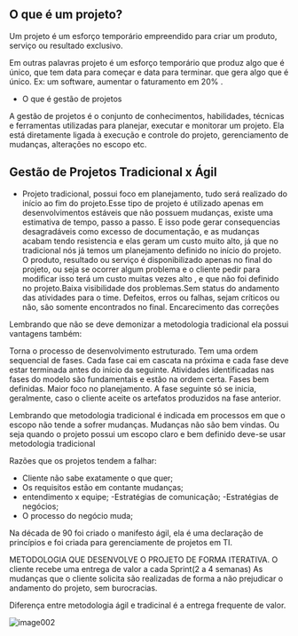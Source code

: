 


## O que é um projeto?

Um projeto é um esforço temporário empreendido para criar um produto, serviço ou resultado exclusivo.

Em outras palavras projeto é um esforço temporário que produz algo que é único,  que tem data para começar e data para terminar.
que gera algo que é único. Ex: um software, aumentar o faturamento em 20% .

 - O que é gestão de projetos
 
 A gestão de projetos é o conjunto de conhecimentos, habilidades, técnicas e ferramentas utilizadas para planejar, executar e monitorar 
 um projeto. Ela está diretamente ligada à execução e controle do projeto, gerenciamento de mudanças, alterações no escopo etc.
 
 
 
 ## Gestão de Projetos Tradicional x Ágil
 
 - Projeto tradicional, possui foco em planejamento, tudo será realizado do início ao fim do projeto.Esse tipo de projeto é utilizado
 apenas em desenvolvimentos estáveis que não possuem mudanças, existe uma estimativa de tempo, passo a passo. E isso pode gerar consequencias
 desagradáveis como excesso de documentação, e as mudanças acabam tendo resistencia e elas geram um custo muito alto, já que no tradicional
 nós já temos um planejamento definido no início do projeto.
 O produto, resultado ou serviço é disponibilizado apenas no final do projeto, ou seja se ocorrer algum problema e o cliente pedir para modificar
 isso terá um custo muitas vezes alto , e que não foi definido no projeto.Baixa visibilidade dos problemas.Sem status do andamento das atividades para o time.
 	Defeitos, erros ou falhas, sejam críticos ou não, são somente encontrados no final. Encarecimento das correções
 
 
 Lembrando que não se deve demonizar a metodologia tradicional ela possui vantagens também:
 
 Torna o processo de desenvolvimento estruturado. Tem uma ordem sequencial de fases. Cada fase cai em cascata na próxima e cada fase deve estar terminada 
 antes do início da seguinte.
 Atividades identificadas nas fases do modelo são fundamentais e estão na ordem certa.
 Fases bem definidas.
 Maior foco no planejamento.
 A fase seguinte só se inicia, geralmente, caso o cliente aceite os artefatos produzidos na fase anterior.
 
 Lembrando que metodologia tradicional é indicada  em processos em que o escopo não tende a sofrer mudanças. Mudanças não são bem vindas.
 Ou seja quando o projeto possui um escopo claro e bem definido deve-se usar metodologia tradicional
 
 
 
 Razões que os projetos tendem a falhar:
 
 - Cliente não sabe exatamente o que quer;
 - Os requisitos estão em contante mudanças;
 - entendimento x equipe;
 -Estratégias de comunicação;
 -Estratégias de negócios;
 - O processo do negócio muda;
 
 
 Na década de 90 foi criado o manifesto ágil, ela é uma declaração de princípios e foi criada para gerenciamente de projetos em TI.
 
METODOLOGIA QUE DESENVOLVE O PROJETO DE FORMA ITERATIVA.
O cliente recebe uma entrega de valor a cada Sprint(2 a 4 semanas)
As mudanças que o cliente solicita são realizadas de forma a não prejudicar o andamento do projeto, sem burocracias.

Diferença entre metodologia ágil e tradicinal é a entrega frequente de valor.






 
 
 ![image002](https://user-images.githubusercontent.com/52088444/207990902-9e7c3325-db08-4805-a689-c2828b66f132.png)

 
